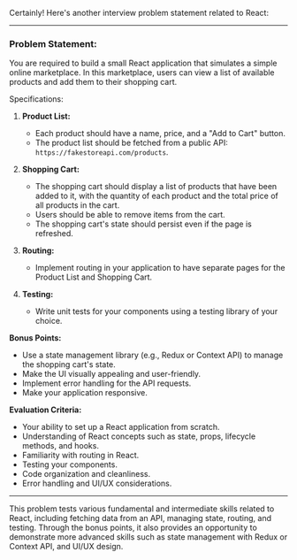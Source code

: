 Certainly! Here's another interview problem statement related to React:

---

### Problem Statement:

You are required to build a small React application that simulates a simple online marketplace. In this marketplace, users can view a list of available products and add them to their shopping cart.

Specifications:

1. **Product List:**
   - Each product should have a name, price, and a "Add to Cart" button.
   - The product list should be fetched from a public API: `https://fakestoreapi.com/products`.

2. **Shopping Cart:**
   - The shopping cart should display a list of products that have been added to it, with the quantity of each product and the total price of all products in the cart.
   - Users should be able to remove items from the cart.
   - The shopping cart's state should persist even if the page is refreshed.

3. **Routing:**
   - Implement routing in your application to have separate pages for the Product List and Shopping Cart.

4. **Testing:**
   - Write unit tests for your components using a testing library of your choice.

**Bonus Points:**

- Use a state management library (e.g., Redux or Context API) to manage the shopping cart's state.
- Make the UI visually appealing and user-friendly.
- Implement error handling for the API requests.
- Make your application responsive.

**Evaluation Criteria:**

- Your ability to set up a React application from scratch.
- Understanding of React concepts such as state, props, lifecycle methods, and hooks.
- Familiarity with routing in React.
- Testing your components.
- Code organization and cleanliness.
- Error handling and UI/UX considerations.

---

This problem tests various fundamental and intermediate skills related to React, including fetching data from an API, managing state, routing, and testing. Through the bonus points, it also provides an opportunity to demonstrate more advanced skills such as state management with Redux or Context API, and UI/UX design.